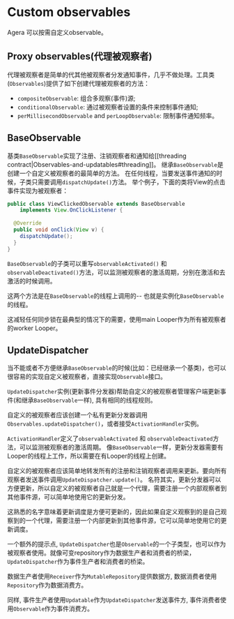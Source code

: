 # Custom observables

Agera 可以按需自定义observable。

## Proxy observables(代理被观察者)

代理被观察者是简单的代其他被观察者分发通知事件，几乎不做处理。工具类(`Observables`)提供了如下创建代理被观察者的方法：

- `compositeObservable`: 组合多观察(事件)源;
- `conditionalObservable`: 通过被观察者设置的条件来控制事件通知;
- `perMillisecondObservable` and `perLoopObservable`:  限制事件通知频率。

## BaseObservable

基类`BaseObservable`实现了注册、注销观察者和通知给[[threading contract|Observables-and-updatables#threading]]。
继承`BaseObservable`是创建一个自定义被观察者的最简单的方法。
在任何线程，当要发送事件通知的时候，子类只需要调用`dispatchUpdate()`方法。
举个例子，下面的类将View的点击事件实现为被观察者：

```java
public class ViewClickedObservable extends BaseObservable
    implements View.OnClickListener {
    
  @Override
  public void onClick(View v) {
    dispatchUpdate();
  }
}
```

`BaseObservable`的子类可以重写`observableActivated()` 和 `observableDeactivated()`方法，可以监测被观察者的激活周期，分别在激活和去激活的时候调用。

这两个方法是在`BaseObservable`的线程上调用的-- 也就是实例化`BaseObservable`的线程。

这减轻任何同步锁在最典型的情况下的需要，使用main Looper作为所有被观察者的worker Looper。

## UpdateDispatcher

当不能或者不方便继承`BaseObservable`的时候(比如：已经继承一个基类)，也可以很容易的实现自定义被观察者，直接实现`Observable`接口。 

`UpdateDispatcher`实例(更新事件分发器)帮助自定义的被观察者管理客户端更新事件(和继承`BaseObservable`一样), 具有相同的线程规则。

自定义的被观察者应该创建一个私有更新分发器调用`Observables.updateDispatcher()`，或者接受`ActivationHandler`实例。

`ActivationHandler`定义了`observableActivated` 和 `observableDeactivated`方法，可以监测被观察者的激活周期。
像`BaseObservable`一样，更新分发器需要有Looper的线程上工作，所以需要在有Looper的线程上创建。

自定义的被观察者应该简单地转发所有的注册和注销观察者调用来更新。要向所有观察者发送事件调用`UpdateDispatcher.update()`。
名符其实，更新分发器可以方便更新，所以自定义的被观察者自己就是一个代理，需要注册一个内部观察者到其他事件源，可以简单地使用它的更新分发。

这熟悉的名字意味着更新调度是方便可更新的，因此如果自定义观察到的是自己观察到的一个代理，需要注册一个内部更新到其他事件源，它可以简单地使用它的更新调度。

一个额外的提示点, 
`UpdateDispatcher`也是`Observable`的一个子类型，也可以作为被观察者使用。就像可变repository作为数据生产者和消费者的桥梁，`UpdateDispatcher`作为事件生产者和消费者的桥梁。

数据生产者使用`Receiver`作为`MutableRepository`提供数据方, 数据消费者使用`Repository`作为数据消费方。 

同样, 事件生产者使用`Updatable`作为`UpdateDispatcher`发送事件方, 事件消费者使用`Observable`作为事件消费方。